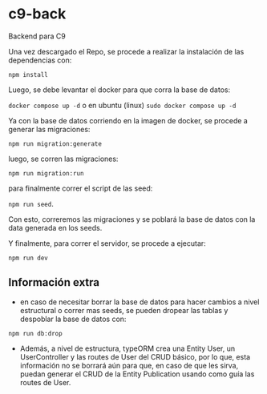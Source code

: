 # c9-back
Backend para C9

Una vez descargado el Repo, se procede a realizar la instalación de las dependencias con:

`npm install`

Luego, se debe levantar el docker para que corra la base de datos:

`docker compose up -d` o en ubuntu (linux) `sudo docker compose up -d`

Ya con la base de datos corriendo en la imagen de docker, se procede a generar las migraciones:

`npm run migration:generate`

luego, se corren las migraciones:

`npm run migration:run`

para finalmente correr el script de las seed:

`npm run seed`.

Con esto, correremos las migraciones y se poblará la base de datos con la data generada en los seeds.

Y finalmente, para correr el servidor, se procede a ejecutar:

`npm run dev`

## Información extra

* en caso de necesitar borrar la base de datos para hacer cambios a nivel estructural o correr mas seeds, se pueden dropear las tablas y despoblar la base de datos con:

`npm run db:drop`

* Además, a nivel de estructura, typeORM crea una Entity User, un UserController y las routes de User del CRUD básico, por lo que, esta información no se borrará aún para que, en caso de que les sirva, puedan generar el CRUD de la Entity Publication usando como guía las routes de User.